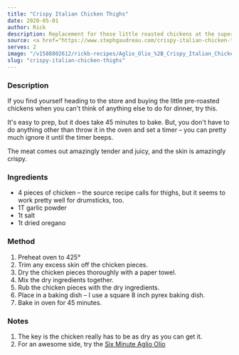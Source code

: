 ```yaml
---
title: "Crispy Italian Chicken Thighs"
date: 2020-05-01
author: Rick
description: Replacement for those little roasted chickens at the supermarket.  Easy and yummy.
source: <a href="https://www.stephgaudreau.com/crispy-italian-chicken-thighs/" target="_blank">Steph Goudreau</a>
serves: 2
image: "/v1588802612/rickb-recipes/Aglio_Olio_%2B_Crispy_Italian_Chicken.png"
slug: "crispy-italian-chicken-thighs"
---
```

### Description

If you find yourself heading to the store and buying the little pre-roasted chickens when you can't think of anything else to do for dinner, try this.

It's easy to prep, but it does take 45 minutes to bake.  But, you don't have to do anything other than throw it in the oven and set a timer &ndash; you can pretty much ignore it until the timer beeps.

The meat comes out amazingly tender and juicy, and the skin is amazingly crispy.

### Ingredients

* 4 pieces of chicken &ndash; the source recipe calls for thighs, but it seems to work pretty well for drumsticks, too.
* 1T garlic powder
* 1t salt
* 1t dried oregano

### Method

1. Preheat oven to 425&deg;
1. Trim any excess skin off the chicken pieces.
1. Dry the chicken pieces thoroughly with a paper towel.
1. Mix the dry ingredients together.
1. Rub the chicken pieces with the dry ingredients.
1. Place in a baking dish &ndash; I use a square 8 inch pyrex baking dish.
1. Bake in oven for 45 minutes.

### Notes

1. The key is the chicken really has to be as dry as you can get it.
1. For an awesome side, try the [Six Minute Aglio Olio](/recipes/italian/six-minute-aglio-olio)
